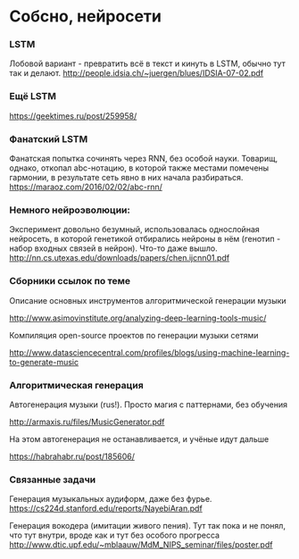 # Собсно, нейросети

### LSTM
Лобовой вариант - превратить всё в текст и кинуть в LSTM, обычно тут так и делают.
http://people.idsia.ch/~juergen/blues/IDSIA-07-02.pdf

### Ещё LSTM

https://geektimes.ru/post/259958/

### Фанатский LSTM
Фанатская попытка сочинять через RNN, без особой науки. Товарищ, однако, откопал abc-нотацию, в которой также местами помечены гармонии, в результате сеть явно в них начала разбираться.
https://maraoz.com/2016/02/02/abc-rnn/

### Немного нейроэволюции:

Эксперимент довольно безумный, использовалась однослойная нейросеть, в которой генетикой отбирались нейроны в нём (генотип - набор входных связей в нейрон). Что-то даже вышло.
http://nn.cs.utexas.edu/downloads/papers/chen.ijcnn01.pdf

### Сборники ссылок по теме

Описание основных инструментов алгоритмической генерации музыки

http://www.asimovinstitute.org/analyzing-deep-learning-tools-music/

Компиляция open-source проектов по генерации музыки сетями

http://www.datasciencecentral.com/profiles/blogs/using-machine-learning-to-generate-music

### Алгоритмическая генерация

Автогенерация музыки (rus!). Просто магия с паттернами, без обучения

http://armaxis.ru/files/MusicGenerator.pdf

На этом автогенерация не останавливается, и учёные идут дальше

https://habrahabr.ru/post/185606/

### Связанные задачи

Генерация музыкальных аудиформ, даже без фурье.
https://cs224d.stanford.edu/reports/NayebiAran.pdf

Генерация вокодера (имитации живого пения). Тут так пока и не понял, что тут внутри, вроде как и тут без особого прогресса
http://www.dtic.upf.edu/~mblaauw/MdM_NIPS_seminar/files/poster.pdf
